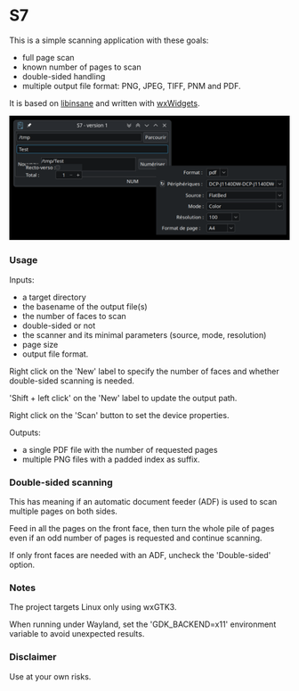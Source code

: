 # S7

This is a simple scanning application with these goals:

 - full page scan
 - known number of pages to scan
 - double-sided handling
 - multiple output file format: PNG, JPEG, TIFF, PNM and PDF.

It is based on [libinsane](https://gitlab.gnome.org/World/OpenPaperwork/libinsane) and written with [wxWidgets](https://wxwidgets.org).

![S7_01](S7_01.png)

### Usage

Inputs:

 - a target directory
 - the basename of the output file(s)
 - the number of faces to scan
 - double-sided or not
 - the scanner and its minimal parameters (source, mode, resolution)
 - page size
 - output file format.

Right click on the 'New' label to specify the number of faces and whether double-sided scanning is needed.

'Shift + left click' on the 'New' label to update the output path.

Right click on the 'Scan' button to set the device properties.

Outputs:

 - a single PDF file with the number of requested pages
 - multiple PNG files with a padded index as suffix.

### Double-sided scanning

This has meaning if an automatic document feeder (ADF) is used to scan multiple pages on both sides.

Feed in all the pages on the front face, then turn the whole pile of pages even if an odd number of pages is requested and continue scanning.

If only front faces are needed with an ADF, uncheck the 'Double-sided' option.

### Notes

The project targets Linux only using wxGTK3.

When running under Wayland, set the 'GDK_BACKEND=x11' environment variable to avoid unexpected results.

### Disclaimer

Use at your own risks.


